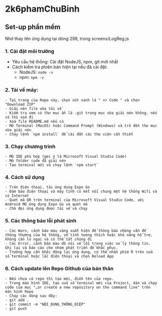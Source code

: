 # 2k6phamChuBinh

## Set-up phần mềm
Nhớ thay tên ứng dụng tại dòng 298, trong screens/LogReg.js


### 1. Cài đặt môi trường
 - Yêu cầu hệ thống: Cài đặt NodeJS, npm, git mới nhất
 - Cách kiểm tra phiên bản hiện tại nếu đã cài đặt:
    - NodeJS: `node -v`
    - npm: `npm -v`

### 2. Tải về máy:
    - Tại trang của Repo này, chọn nút xanh lá " <> Code " và chọn "Download ZIP"
    - Giải nén file vừa tải về
    - Kiểm tra xem có thư mục ẩn là .git trong mục vừa giải nén không, nếu có thì xoá đi
    - Xoá file README.md nếu có
    - Mở Terminal (MacOS) hoặc Command Prompt (Windows) và trỏ đến thư mục vừa giải nén
    - Chạy lệnh `npm install` để cài đặt các thư viện cần thiết

### 3. Chạy chương trình
    - Mở IDE phù hợp (gợi ý là Microsoft Visual Studio Code)
    - Mở folder code đã giải nén
    - Tạo terminal mới và chạy lệnh `npm start`

### 4. Cách sử dụng
    - Trên điện thoại, tải ứng dụng Expo Go
    - Đảm bảo điện thoại và máy tính có kết nối chung một hệ thống Wifi và có Internet
    - Quét mã QR trên terminal của Microsoft Visual Studio Code, với Android Mở ứng dụng Expo Go và quét mã
    - Chờ đợi ứng dụng được tải về và chạy

### 5. Các thông báo lỗi phát sinh
    - Các Warn, cảnh báo màu vàng xuất hiện để thông báo những vấn đề thông thường của hệ thống, về tính tương thích hoặc khả năng hỗ trợ, không cần lo ngại và có thể tắt chúng đi
    - Các Error, cảnh báo màu đỏ nói về lỗi trong việc xử lý thông tin. Ghi lại và báo cáo cho nhóm phát triển để khắc phục.
    - Trường hợp cần khởi động lại ứng dụng, có thể nhấn phím R trên cửa sổ terminal hoặc lắc điện thoại và chọn Reload App

### 6. Cách update lên Repo Github của bản thân
    - Nếu chưa có repo thì tạo mới, điền tên của repo.
    - Trong màn hình IDE, tạo cửa sổ terminal mới của Project, dán và chạy code của mục "…or create a new repository on the command line" trên màn hình Repo
    - Chạy các dòng sau đây:
    - git add .
    - git commit -m "NỘI_DUNG_THÔNG_ĐIỆP"
    - git push
